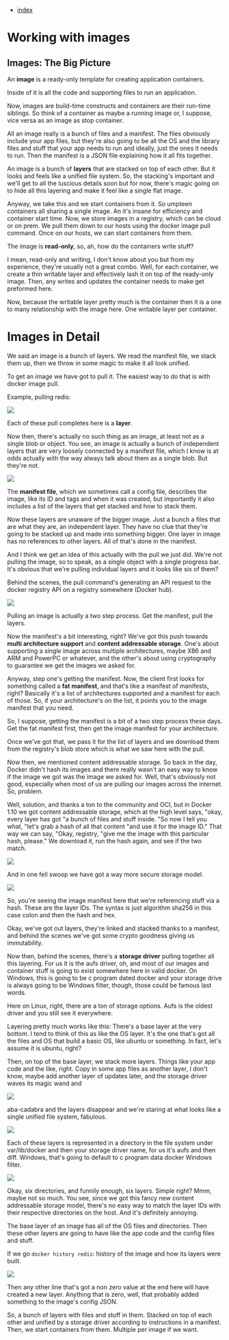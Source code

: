 - [index](https://github.com/KiraDiShira/Docker/blob/master/README.md#docker)

# Working with images

## Images: The Big Picture

An **image** is a ready-only template for creating application containers. 

Inside of it is all the code and supporting files to run an application.

Now, images are build-time constructs and containers are their run-time siblings. So think of a container as maybe a running image or, I suppose, vice versa as an image as stop container. 

All an image really is a bunch of files and a manifest. The files obviously include your app files, but they're also going to be all the OS and the library files and stuff that your app needs to run and ideally, just the ones it needs to run. Then the manifest is a JSON file explaining how it all fits together. 

An image is a bunch of **layers** that are stacked on top of each other. But it looks and feels like a unified file system. So, the stacking's important and we'll get to all the luscious details soon but for now, there's magic going on to hide all this layering and make it feel like a single flat image. 

Anyway, we take this and we start containers from it. So umpteen containers all sharing a single image. An it's insane for efficiency and container start time. Now, we store images in a registry, which can be cloud or on prem. We pull them down to our hosts using the docker image pull command. Once on our hosts, we can start containers from them.

The image is **read-only**, so, ah, how do the containers write stuff?

I mean, read-only and writing, I don't know about you but from my experience, they're usually not a great combo. Well, for each container, we create a thin writable layer and effectively lash it on top of the ready-only image. Then, any writes and updates the container needs to make get preformed here.

Now, because the writable layer pretty much is the container then it is a one to many relationship with the image here. One writable layer per container.

# Images in Detail

We said an image is a bunch of layers. We read the manifest file, we stack them up, then we throw in some magic to make it all look unified. 

To get an image we have got to pull it. The easiest way to do that is with docker image pull. 

Example, pulling redis:

<img src="https://github.com/KiraDiShira/Docker/blob/master/WorkingWithImages/Images/wwi1.PNG" />

Each of these pull completes here is a **layer**.

Now then, there's actually no such thing as an image, at least not as a single blob or object. You see, an image is actually a bunch of independent layers that are very loosely connected by a manifest file, which I know is at odds actually with the way always talk about them as a single blob. But they're not. 

<img src="https://github.com/KiraDiShira/Docker/blob/master/WorkingWithImages/Images/wwi2.PNG" />

The **manifest file**, which we sometimes call a config file, describes the image, like its ID and tags and when it was created, but importantly it also includes a list of the layers that get stacked and how to stack them.

Now these layers are unaware of the bigger image. Just a bunch a files that are what they are, an independent layer. They have no clue that they're going to be stacked up and made into something bigger. One layer in image has no references to other layers. All of that's done in the manifest.

And I think we get an idea of this actually with the pull we just did. We're not pulling the image, so to speak, as a single object with a single progress bar. It's obvious that we're pulling individual layers and it looks like six of them?

Behind the scenes, the pull command's generating an API request to the docker registry API on a registry somewhere (Docker hub). 

<img src="https://github.com/KiraDiShira/Docker/blob/master/WorkingWithImages/Images/wwi3.PNG" />

Pulling an image is actually a two step process. Get the manifest, pull the layers.

Now the manifest's a bit interesting, right? We've got this push towards **multi architecture support** and **content addressable storage**. One's about supporting a single image across multiple architectures, maybe X86 and ARM and PowerPC or whatever, and the other's about using cryptography to guarantee we get the images we asked for.

Anyway, step one's getting the manifest. Now, the client first looks for something called a **fat manifest**, and that's like a manifest of manifests, right? Basically it's a list of architectures supported and a manifest for each of those. So, if your architecture's on the list, it points you to the image manifest that you need.

So, I suppose, getting the manifest is a bit of a two step process these days. Get the fat manifest first, then get the image manifest for your architecture. 

Once we've got that, we pass it for the list of layers and we download them from the registry's blob store which is what we saw here with the pull. 

Now then, we mentioned content addressable storage. So back in the day, Docker didn't hash its images and there really wasn't an easy way to know if the image we got was the image we asked for. Well, that's obviously not good, especially when most of us are pulling our images across the internet. So, problem.

Well, solution, and thanks a ton to the community and OCI, but in Docker 1.10 we got content addressable storage, which at the high level says, "okay, every layer has got "a bunch of files and stuff inside. "So now I tell you what, "let's grab a hash of all that content "and use it for the image ID." That way we can say, "Okay, registry, "give me the image with this particular hash, please." We download it, run the hash again, and see if the two match.

<img src="https://github.com/KiraDiShira/Docker/blob/master/WorkingWithImages/Images/wwi4.PNG" />

And in one fell swoop we have got a way more secure storage model.

<img src="https://github.com/KiraDiShira/Docker/blob/master/WorkingWithImages/Images/wwi5.PNG" />

So, you're seeing the image manifest here that we're referencing stuff via a hash. These are the layer IDs. The syntax is just algorithm sha256 in this case colon and then the hash and hex.

Okay, we've got out layers, they're linked and stacked thanks to a manifest, and behind the scenes we've got some crypto goodness giving us immutability.

Now then, behind the scenes, there's a **storage driver** pulling together all this layering. For us it is the aufs driver, oh, and most of our images and container stuff is going to exist somewhere here in valid docker. On Windows, this is going to be c program dated docker and your storage drive is always going to be Windows filter, though, those could be famous last words. 

Here on Linux, right, there are a ton of storage options. Aufs is the oldest driver and you still see it everywhere.

Layering pretty much works like this: There's a base layer at the very bottom. I tend to think of this as like the OS layer. It's the one that's got all the files and OS that build a basic OS, like ubuntu or something. In fact, let's assume it is ubuntu, right?

Then, on top of the base layer, we stack more layers. Things like your app code and the like, right. Copy in some app files as another layer, I don't know, maybe add another layer of updates later, and the storage driver waves its magic wand and

<img src="https://github.com/KiraDiShira/Docker/blob/master/WorkingWithImages/Images/wwi6.PNG" />

aba-cadabra and the layers disappear and we're staring at what looks like a single unified file system, fabulous.

<img src="https://github.com/KiraDiShira/Docker/blob/master/WorkingWithImages/Images/wwi7.PNG" />

Each of these layers is represented in a directory in the file system under var/lib/docker and then your storage driver name, for us it's aufs and then diff. Windows, that's going to default to c program data docker Windows filter.

<img src="https://github.com/KiraDiShira/Docker/blob/master/WorkingWithImages/Images/wwi8.PNG" />

Okay, six directories, and funnily enough, six layers. Simple right? Mmm, maybe not so much. You see, since we got this fancy new content addressable storage model, there's no easy way to match the layer IDs with their respective directories on the host. And it's definitely annoying.

The base layer of an image has all of the OS files and directories. Then these other layers are going to have like the app code and the config files and stuff.

If we go `docker history redis`: history of the image and how its layers were built. 

<img src="https://github.com/KiraDiShira/Docker/blob/master/WorkingWithImages/Images/wwi9.PNG" />

Then any other line that's got a non zero value at the end here will have created a new layer. Anything that is zero, well, that probably added something to the image's config JSON.


So, a bunch of layers with files and stuff in them. Stacked on top of each other and unified by a storage driver according to instructions in a manifest. Then, we start containers from them. Multiple per image if we want.
